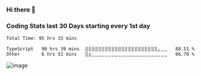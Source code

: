 ### Hi there 👋

### Coding Stats last 30 Days starting every 1st day 
<!--START_SECTION:waka-->

```text
Total Time: 95 hrs 33 mins

TypeScript   90 hrs 39 mins  ⣿⣿⣿⣿⣿⣿⣿⣿⣿⣿⣿⣿⣿⣿⣿⣿⣿⣿⣿⣿⣿⣿⣄⣀⣀   88.51 %
Other        6 hrs 51 mins   ⣿⣶⣀⣀⣀⣀⣀⣀⣀⣀⣀⣀⣀⣀⣀⣀⣀⣀⣀⣀⣀⣀⣀⣀⣀   06.70 %
```

<!--END_SECTION:waka-->


![image](https://user-images.githubusercontent.com/49921028/176700901-40b5938f-d5ad-469a-b791-7ca78bf0aa68.png)

